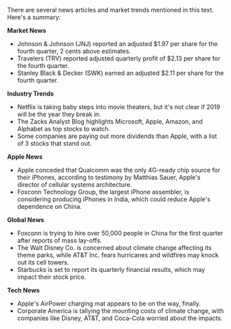 There are several news articles and market trends mentioned in this text. Here's a summary:

**Market News**

* Johnson & Johnson (JNJ) reported an adjusted $1.97 per share for the fourth quarter, 2 cents above estimates.
* Travelers (TRV) reported adjusted quarterly profit of $2.13 per share for the fourth quarter.
* Stanley Black & Decker (SWK) earned an adjusted $2.11 per share for the fourth quarter.

**Industry Trends**

* Netflix is taking baby steps into movie theaters, but it's not clear if 2019 will be the year they break in.
* The Zacks Analyst Blog highlights Microsoft, Apple, Amazon, and Alphabet as top stocks to watch.
* Some companies are paying out more dividends than Apple, with a list of 3 stocks that stand out.

**Apple News**

* Apple conceded that Qualcomm was the only 4G-ready chip source for their iPhones, according to testimony by Matthias Sauer, Apple's director of cellular systems architecture.
* Foxconn Technology Group, the largest iPhone assembler, is considering producing iPhones in India, which could reduce Apple's dependence on China.

**Global News**

* Foxconn is trying to hire over 50,000 people in China for the first quarter after reports of mass lay-offs.
* The Walt Disney Co. is concerned about climate change affecting its theme parks, while AT&T Inc. fears hurricanes and wildfires may knock out its cell towers.
* Starbucks is set to report its quarterly financial results, which may impact their stock price.

**Tech News**

* Apple's AirPower charging mat appears to be on the way, finally.
* Corporate America is tallying the mounting costs of climate change, with companies like Disney, AT&T, and Coca-Cola worried about the impacts.
